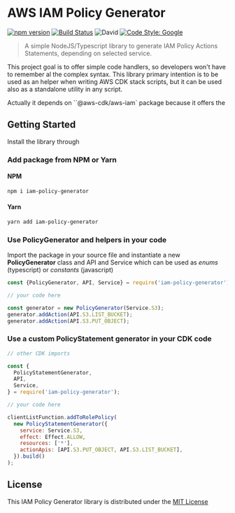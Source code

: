 # AWS IAM Policy Generator

[![npm version](https://badge.fury.io/js/iam-policy-generator.svg)](https://badge.fury.io/js/iam-policy-generator)
[![Build Status](https://travis-ci.com/aletheia/iam-policy-generator.svg?branch=master)](https://travis-ci.com/aletheia/iam-policy-generator)
![David](https://img.shields.io/david/aletheia/iam-policy-generator)
[![Code Style: Google](https://img.shields.io/badge/code%20style-google-blueviolet.svg)](https://github.com/google/gts)

> A simple NodeJS/Typescript library to generate IAM Policy Actions Statements, depending on selected service.

This project goal is to offer simple code handlers, so developers won't have to remember al the complex syntax. This library primary intention is to be used as an helper when writing AWS CDK stack scripts, but it can be used also as a standalone utility in any script.

Actually it depends on ``@aws-cdk/aws-iam` package because it offers the

## Getting Started

Install the library through

### Add package from NPM or Yarn

#### NPM

```bash
npm i iam-policy-generator
```

#### Yarn

```bash
yarn add iam-policy-generator
```

### Use PolicyGenerator and helpers in your code

Import the package in your source file and instantiate a new **PolicyGenerator** class and API and Service which can be used as _enums_ (typescript) or _constants_ (javascript)

```javascript
const {PolicyGenerator, API, Service} = require('iam-policy-generator');

// your code here

const generator = new PolicyGenerator(Service.S3);
generator.addAction(API.S3.LIST_BUCKET);
generator.addAction(API.S3.PUT_OBJECT);
```

### Use a custom PolicyStatement generator in your CDK code

```javascript
// other CDK imports

const {
  PolicyStatementGenerator,
  API,
  Service,
} = require('iam-policy-generator');

// your code here

clientListFunction.addToRolePolicy(
  new PolicyStatementGenerator({
    service: Service.S3,
    effect: Effect.ALLOW,
    resources: ['*'],
    actionApis: [API.S3.PUT_OBJECT, API.S3.LIST_BUCKET],
  }).build()
);
```

## License

This IAM Policy Generator library is distributed under the [MIT License](https://opensource.org/licenses/MIT)
